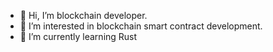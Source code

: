 - 👋 Hi, I’m blockchain developer.
- 👀 I’m interested in blockchain smart contract development.
- 🌱 I’m currently learning Rust

<!---
shinystar0926/working from home is a ✨ special ✨ repository because its `README.md` (this file) appears on your GitHub profile.
You can click the Preview link to take a look at your changes.
--->
